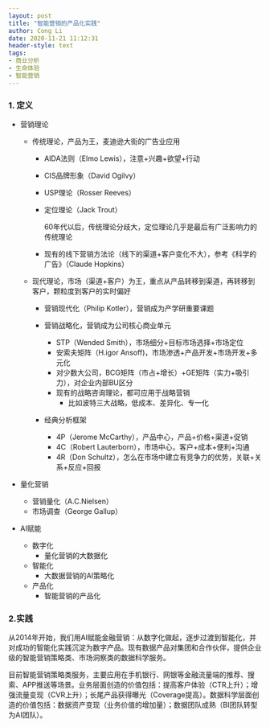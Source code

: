 ```yaml
---
layout: post
title: "智能营销的产品化实践"
author: Cong Li
date: 2020-11-21 11:12:31
header-style: text
tags:
- 商业分析
- 生命体验
- 智能营销
---
```

### 1. 定义

- 营销理论

  - 传统理论，产品为王，麦迪逊大街的广告业应用

    - AIDA法则（Elmo Lewis），注意+兴趣+欲望+行动

    - CIS品牌形象（David Ogilvy）

    - USP理论（Rosser Reeves）

    - 定位理论（Jack Trout）

      60年代以后，传统理论分歧大，定位理论几乎是最后有广泛影响力的传统理论

    - 现有的线下营销方法论（线下的渠道+客户变化不大），参考《科学的广告》（Claude Hopkins）

  - 现代理论，市场（渠道+客户）为王，重点从产品转移到渠道，再转移到客户，颗粒度到客户的实时偏好

    - 营销现代化（Philip Kotler），营销成为产学研重要课题
    - 营销战略化，营销成为公司核心商业单元
      - STP（Wended Smith），市场细分+目标市场选择+市场定位
      - 安索夫矩阵（H.igor Ansoff)，市场渗透+产品开发+市场开发+多元化
      - 对少数大公司，BCG矩阵（市占+增长）+GE矩阵（实力+吸引力），对企业内部BU区分
      - 现有的战略咨询理论，都可应用于战略营销
        - 比如波特三大战略，低成本、差异化、专一化
      
    - 经典分析框架
      - 4P（Jerome McCarthy），产品中心，产品+价格+渠道+促销
      - 4C（Robert Lauterborn），市场中心，客户+成本+便利+沟通
      - 4R（Don Schultz），怎么在市场中建立有竞争力的优势，关联+关系+反应+回报

- 量化营销

  - 营销量化（A.C.Nielsen）
  - 市场调查（George Gallup）

- AI赋能

  - 数字化
    - 量化营销的大数据化
  - 智能化
    - 大数据营销的AI策略化
  - 产品化
    - 智能营销的产品化

### 2.实践

从2014年开始，我们用AI赋能金融营销：从数字化做起，逐步过渡到智能化，并对成功的智能化实践沉淀为数字产品。现有数据产品对集团和合作伙伴，提供企业级的智能营销策略类、市场洞察类的数据科学服务。

目前智能营销策略类服务，主要应用在手机银行、网银等金融流量端的推荐、搜索、APP推送等场景。业务层面创造的价值包括：提高客户体验（CTR上升）；增强流量变现（CVR上升）；长尾产品获得曝光（Coverage提高）。数据科学层面创造的价值包括：数据资产变现（业务价值的增加量）；数据团队成熟（BI团队转型为AI团队）。

